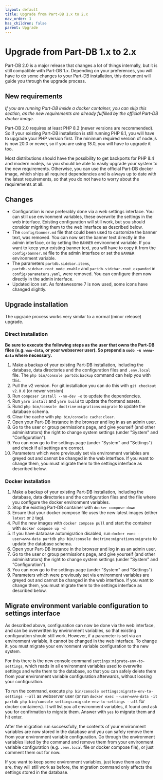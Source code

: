 ```yaml
---
layout: default
title: Upgrade from Part-DB 1.x to 2.x
nav_order: 1
has_children: false
parent: Upgrade
---
```


# Upgrade from Part-DB 1.x to 2.x

Part-DB 2.0 is a major release that changes a lot of things internally, but it is still compatible with Part-DB 1.x.
Depending on your preferences, you will have to do some changes to your Part-DB installation, this document will guide
you through the upgrade process.

## New requirements
*If you are running Part-DB inside a docker container, you can skip this section, as the new requirements are already
fulfilled by the official Part-DB docker image.*

Part-DB 2.0 requires at least PHP 8.2 (newer versions are recommended). So if your existing Part-DB installation is still
running PHP 8.1, you will have to upgrade your PHP version first.
The minimum required version of node.js is now 20.0 or newer, so if you are using 18.0, you will have to upgrade it too.

Most distributions should have the possibility to get backports for PHP 8.4 and modern nodejs, so you should be able to
easily upgrade your system to the new requirements. Otherwise, you can use the official Part-DB docker image, which
ships all required dependencies and is always up to date with the latest requirements, so that you do not have to worry
about the requirements at all.

## Changes
* Configuration is now preferably done via a web settings interface. You can still use environment variables, these overwrite
the settings in the web interface. Existing configuration will still work, but you should consider migriting them to the
web interface as described below.
* The `config/banner.md` file that could been used to customize the banner text, was removed. You can now set the banner text
  directly in the admin interface, or by setting the `BANNER` environment variable. If you want to keep your existing
  banner text, you will have to copy it from the `config/banner.md` file to the admin interface or set the `BANNER`
  environment variable.
* The parameters `partdb.sidebar.items`, `partdb.sidebar.root_node_enable` and `partdb.sidebar.root_expanded` in `config/parameters.yaml`,
were removed. You can configure them now directly in the admin interface.
* Updated icon set. As fontawesome 7 is now used, some icons have changed slightly.

## Upgrade installation

The upgrade process works very similar to a normal (minor release) upgrade.

### Direct installation

**Be sure to execute the following steps as the user that owns the Part-DB files (e.g. `www-data`, or your webserver user). So prepend a `sudo -u wwww-data` where necessary.**

1. Make a backup of your existing Part-DB installation, including the database, data directories and the configuration files and `.env.local` file.
The `php bin/console partdb:backup` command can help you with this.
2. Pull the v2 version. For git installation you can do this with `git checkout v2.0.0` (or newer version)
3. Run `composer install --no-dev -o` to update the dependencies.
4. Run `yarn install` and `yarn build` to update the frontend assets.
5. Rund `php bin/console doctrine:migrations:migrate` to update the database schema.
6. Clear the cache with `php bin/console cache:clear`.
7. Open your Part-DB instance in the browser and log in as an admin user.
8. Go to the user or group permissions page, and give yourself (and other administrators) the right to change system settings (under "System" and "Configuration").
9. You can now go to the settings page (under "System" and "Settings") and check if all settings are correct.
10. Parameters which were previously set via environment variables are greyed out and cannot be changed in the web interface. 
If you want to change them, you must migrate them to the settings interface as described below.

### Docker installation
1. Make a backup of your existing Part-DB installation, including the database, data directories and the configuration files and the file where you configure the docker environment variables.
2. Stop the existing Part-DB container with `docker compose down`
3. Ensure that your docker compose file uses the new latest images (either `latest` or `2` tag).
4. Pull the new images with `docker compose pull` and start the container with `docker compose up -d`
5. If you have database automigration disabled, run `docker exec --user=www-data partdb php bin/console doctrine:migrations:migrate` to update the database schema.
6. Open your Part-DB instance in the browser and log in as an admin user.
7. Go to the user or group permissions page, and give yourself (and other administrators)
the right to change system settings (under "System" and "Configuration").
8. You can now go to the settings page (under "System" and "Settings")
9. Parameters which were previously set via environment variables are greyed out and cannot be changed in the web interface. 
If you want to change them, you must migrate them to the settings interface as described below.

## Migrate environment variable configuration to settings interface
As described above, configuration can now be done via the web interface, and can be overwritten by environment variables, so
that existing configuration should still work. However, if a parameter is set via an environment variable, it cannot be changed in the web interface.
To change it, you must migrate your environment variable configuration to the new system.

For this there is the new console command `settings:migrate-env-to-settings`, which reads in all environment variables used to overwrite
settings and write them to the database, so that you can safely delete them from your environment variable configuration afterwards, without
loosing your configuration.

To run the command, execute `php bin/console settings:migrate-env-to-settings --all` as webserver user (or run `docker exec --user=www-data -it partdb php bin/console settings:migrate-env-to-settings --all` for docker containers).
It will list you all environment variables, it found and ask you for confirmation to migrate them. Answer with `yes` to migrate them and hit enter.

After the migration run successfully, the contents of your environment variables are now stored in the database and you can safely remove them from your environment variable configuration.
Go through the environment variables listed by the command and remove them from your environment variable configuration (e.g. `.env.local` file or docker compose file), or just comment them out for now.

If you want to keep some environment variables, just leave them as they are, they will still work as before, the migration command only affects the settings stored in the database.
